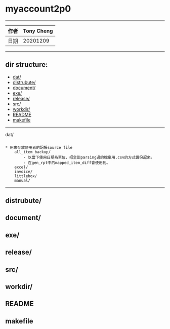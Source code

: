 # myaccount2p0

****
|作者|Tony Cheng|
|---|---
|日期|20201209|

****

## dir structure:

* [dat/](#dat)
* [distrubute/](#distrubute)
* [document/](#document)
* [exe/](#exe)
* [release/](#release)
* [src/](#src)
* [workdir/](#workdir)
* [README](#README)
* [makefile](#makefile)

****
dat/
###
    * 用來存放使用者的記帳source file
        all_item_backup/
            - 以當下使用日期為單位，把全部parsing過的檔案用.csv的方式備份起來。
            - 在gen_rpt中的mapped_item_diff會使用到。
        excel/
        invoice/
        littlebox/
        manual/

----
distrubute/
---
document/
---
exe/
---
release/
---
src/
---
workdir/
---
README
---
makefile
---
